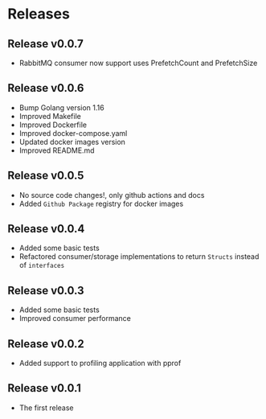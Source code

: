 # Releases

## Release v0.0.7

* RabbitMQ consumer now support uses PrefetchCount and PrefetchSize

## Release v0.0.6

* Bump Golang version 1.16
* Improved Makefile
* Improved Dockerfile
* Improved docker-compose.yaml
* Updated docker images version
* Improved README.md

## Release v0.0.5

* No source code changes!, only github actions and docs
* Added `Github Package` registry for docker images

## Release v0.0.4

* Added some basic tests
* Refactored consumer/storage implementations to return `Structs` instead of `interfaces`

## Release v0.0.3

* Added some basic tests
* Improved consumer performance

## Release v0.0.2

* Added support to profiling application with pprof

## Release v0.0.1

* The first release
